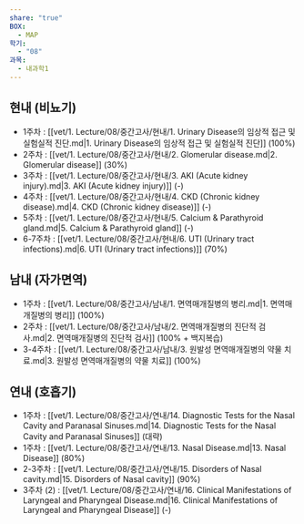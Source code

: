 ```yaml
---
share: "true"
BOX:
  - MAP
학기:
  - "08"
과목:
  - 내과학1
---
```


## 현내 (비뇨기)

- 1주차 : [[vet/1. Lecture/08/중간고사/현내/1. Urinary Disease의 임상적 접근 및 실험실적 진단.md|1. Urinary Disease의 임상적 접근 및 실험실적 진단]] (100%)
- 2주차 : [[vet/1. Lecture/08/중간고사/현내/2. Glomerular disease.md|2. Glomerular disease]] (30%)
- 3주차 : [[vet/1. Lecture/08/중간고사/현내/3. AKI (Acute kidney injury).md|3. AKI (Acute kidney injury)]] (\-)
- 4주차 : [[vet/1. Lecture/08/중간고사/현내/4. CKD (Chronic kidney disease).md|4. CKD (Chronic kidney disease)]] (\-)
- 5주차 : [[vet/1. Lecture/08/중간고사/현내/5. Calcium & Parathyroid gland.md|5. Calcium & Parathyroid gland]] (\-)
- 6-7주차 : [[vet/1. Lecture/08/중간고사/현내/6. UTI (Urinary tract infections).md|6. UTI (Urinary tract infections)]] (70%)


## 남내 (자가면역)

- 1주차 : [[vet/1. Lecture/08/중간고사/남내/1. 면역매개질병의 병리.md|1. 면역매개질병의 병리]] (100%)
- 2주차 : [[vet/1. Lecture/08/중간고사/남내/2. 면역매개질병의 진단적 검사.md|2. 면역매개질병의 진단적 검사]] (100% + 백지복습)
- 3-4주차 : [[vet/1. Lecture/08/중간고사/남내/3. 원발성 면역매개질병의 약물 치료.md|3. 원발성 면역매개질병의 약물 치료]] (100%)


## 연내 (호흡기)

- 1주차 : [[vet/1. Lecture/08/중간고사/연내/14. Diagnostic Tests for the Nasal Cavity and Paranasal Sinuses.md|14. Diagnostic Tests for the Nasal Cavity and Paranasal Sinuses]] (대략)
- 1주차 : [[vet/1. Lecture/08/중간고사/연내/13. Nasal Disease.md|13. Nasal Disease]] (80%)
- 2-3주차 : [[vet/1. Lecture/08/중간고사/연내/15. Disorders of Nasal cavity.md|15. Disorders of Nasal cavity]] (90%)
- 3주차 (2) : [[vet/1. Lecture/08/중간고사/연내/16. Clinical Manifestations of Laryngeal and Pharyngeal Disease.md|16. Clinical Manifestations of Laryngeal and Pharyngeal Disease]] (\-)

